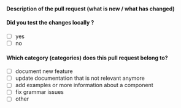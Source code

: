 <!-- For external contributors: Make sure that you are on a new branch that started from the `external` branch. -->

[comment]: # (mx-context)

#### Description of the pull request (what is new / what has changed)

[comment]: # (mx-context)

#### Did you test the changes locally ?
- [ ] yes
- [ ] no

[comment]: # (mx-context)

#### Which category (categories) does this pull request belong to?
- [ ] document new feature
- [ ] update documentation that is not relevant anymore
- [ ] add examples or more information about a component
- [ ] fix grammar issues
- [ ] other
